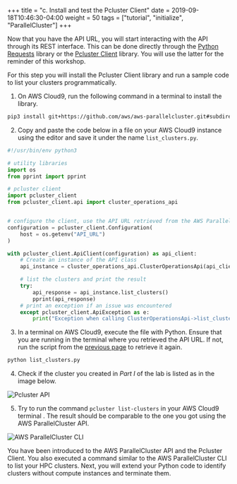 +++
title = "c. Install and test the Pcluster Client"
date = 2019-09-18T10:46:30-04:00
weight = 50
tags = ["tutorial", "initialize", "ParallelCluster"]
+++

Now that you have the API URL, you will start interacting with the API through its REST interface. This can be done directly through the [Python Requests](https://docs.python-requests.org/en/latest/) library or the [Pcluster Client](https://github.com/aws/aws-parallelcluster/tree/develop/api/client/src) library. You will use the latter for the reminder of this workshop.

For this step you will install the Pcluster Client library and run a sample code to list your clusters programmatically.

1. On AWS Cloud9, run the following command in a terminal to install the library.

```bash
pip3 install git+https://github.com/aws/aws-parallelcluster.git#subdirectory=api/client/src --user
```

2. Copy and paste the code below in a file on your AWS Cloud9 instance using the editor and save it under the name `list_clusters.py`.

```python
#!/usr/bin/env python3

# utility libraries
import os
from pprint import pprint

# pcluster client
import pcluster_client
from pcluster_client.api import cluster_operations_api


# configure the client, use the API URL retrieved from the AWS ParallelCluster API sack output
configuration = pcluster_client.Configuration(
    host = os.getenv("API_URL")
)

with pcluster_client.ApiClient(configuration) as api_client:
    # Create an instance of the API class
    api_instance = cluster_operations_api.ClusterOperationsApi(api_client)

    # list the clusters and print the result
    try:
        api_response = api_instance.list_clusters()
        pprint(api_response)
    # print an exception if an issue was encountered
    except pcluster_client.ApiException as e:
        print("Exception when calling ClusterOperationsApi->list_clusters: %s\n" % e)
```

3. In a terminal on AWS Cloud9, execute the file with Python. Ensure that you are running in the terminal where you retrieved the API URL. If not, run the script from the [previous page](/04-hpc-aws-parallelcluster-api/03-retrieve-api-url.html) to retrieve it again.

```bash
python list_clusters.py
```

4. Check if the cluster you created in *Part I* of the lab is listed as in the image below.

![Pcluster API](/images/hpc-aws-parallelcluster-workshop/pcapi-list.png)

5. Try to run the command `pcluster list-clusters` in your AWS Cloud9 terminal . The result should be comparable to the one you got using the AWS ParallelCluster API.

![AWS ParallelCluster CLI](/images/hpc-aws-parallelcluster-workshop/pcapi-cli-list.png)

You have been introduced to the AWS ParallelCluster API and the Pcluster Client. You also executed a command similar to the AWS ParallelCluster CLI to list your HPC clusters. Next, you will extend your Python code to identify clusters without compute instances and terminate them.


